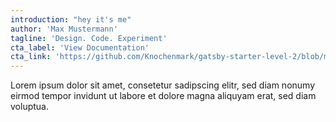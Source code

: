 ```yaml
---
introduction: "hey it's me"
author: 'Max Mustermann'
tagline: 'Design. Code. Experiment'
cta_label: 'View Documentation'
cta_link: 'https://github.com/Knochenmark/gatsby-starter-level-2/blob/master/README.md'
---
```


Lorem ipsum dolor sit amet, consetetur sadipscing elitr,
sed diam nonumy eirmod tempor invidunt ut labore
et dolore magna aliquyam erat, sed diam voluptua.
